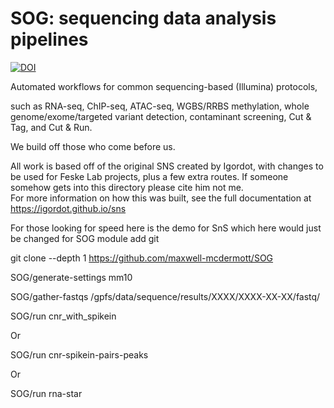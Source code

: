 # SOG: sequencing data analysis pipelines

[![DOI](https://zenodo.org/badge/66501450.svg)](https://zenodo.org/badge/latestdoi/66501450)

Automated workflows for common sequencing-based (Illumina) protocols, 

such as RNA-seq, ChIP-seq, ATAC-seq, WGBS/RRBS methylation, whole genome/exome/targeted variant detection, contaminant screening, Cut & Tag, and Cut & Run.

We build off those who come before us.

All work is based off of the original SNS created by Igordot, with changes to be used for Feske Lab projects, plus a few extra routes.  If someone somehow gets into this directory please cite him not me.  
For more information on how this was built, see the full documentation at https://igordot.github.io/sns

For those looking for speed here is the demo for SnS which here would just be changed for SOG
module add git

git clone --depth 1 https://github.com/maxwell-mcdermott/SOG

SOG/generate-settings mm10

SOG/gather-fastqs /gpfs/data/sequence/results/XXXX/XXXX-XX-XX/fastq/

SOG/run cnr_with_spikein

Or

SOG/run cnr-spikein-pairs-peaks

Or

SOG/run rna-star





